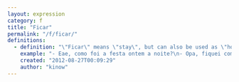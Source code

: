 ```yaml
---
layout: expression
category: f
title: "Ficar"
permalink: "/f/ficar/"
definitions:
  - definition: "\"Ficar\" means \"stay\", but can also be used as \"hook up with sb\". But it doesn''t necessarily means that you are getting laid."
    example: "- Eae, como foi a festa ontem a noite?\n- Opa, fiquei com tr\u00eas!"
    created: "2012-08-27T00:09:29"
    author: "kinow"
---
```

